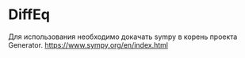 # DiffEq
Для использования необходимо докачать sympy в корень проекта Generator.
https://www.sympy.org/en/index.html
